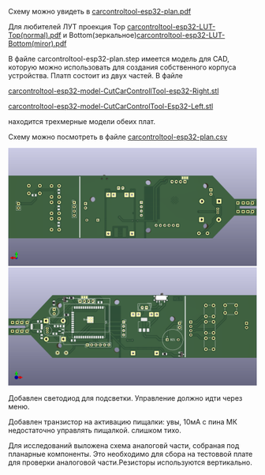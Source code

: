 Схему можно увидеть в [carcontroltool-esp32-plan.pdf](carcontroltool-esp32-plan.pdf)

Для любителей ЛУТ проекция Top [carcontroltool-esp32-LUT-Top(normal).pdf](carcontroltool-esp32-LUT-Top(normal).pdf)
и Bottom(зеркальное)[carcontroltool-esp32-LUT-Bottom(miror).pdf](carcontroltool-esp32-LUT-Bottom(miror).pdf)

В файле carcontroltool-esp32-plan.step имеется модель для CAD, которую можно использовать для создания собственного корпуса устройства.
Платп состоит из двух частей. В файле

[carcontroltool-esp32-model-CutCarControllTool-esp32-Right.stl](../../cad/carcontroltool-esp32/carcontroltool-esp32-model-CutCarControllTool-esp32-Right.stl)


[carcontroltool-esp32-model-CutCarControlTool-Esp32-Left.stl](../../cad/carcontroltool-esp32/carcontroltool-esp32-model-CutCarControlTool-Esp32-Left.stl)

находится трехмерные модели обеих плат.


Схему можно посмотреть в файле [carcontroltool-esp32-plan.csv](carcontroltool-esp32-plan.csv)

![](carcontroltool-esp32-plan-bottom.png)
![](carcontroltool-esp32-plan-top.png)


Добавлен светодиод для подсветки. Управление должно идти через меню.

Добавлен транзистор на активацию пищалки: увы, 10мА с пина МК недостаточно управлять пищалкой. слишком тихо.

Для исследований выложена схема аналоговй части, собраная под планарные компоненты. Это необходимо для сбора на тестоввой плате для проверки аналоговой части.Резисторы используются вертикально.
